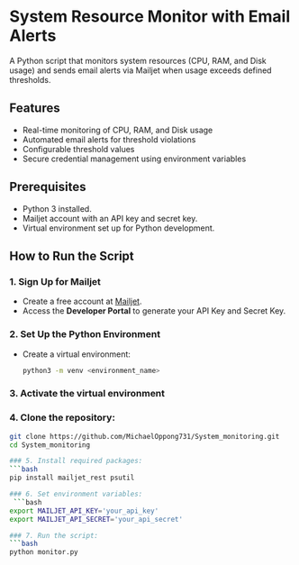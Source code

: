 # System Resource Monitor with Email Alerts

A Python script that monitors system resources (CPU, RAM, and Disk usage) and sends email alerts via Mailjet when usage exceeds defined thresholds.

## Features
- Real-time monitoring of CPU, RAM, and Disk usage
- Automated email alerts for threshold violations
- Configurable threshold values
- Secure credential management using environment variables

## Prerequisites
- Python 3 installed.
- Mailjet account with an API key and secret key.
- Virtual environment set up for Python development.

## How to Run the Script
### 1. Sign Up for Mailjet
- Create a free account at [Mailjet](https://www.mailjet.com/).
- Access the **Developer Portal** to generate your API Key and Secret Key.

### 2. Set Up the Python Environment
- Create a virtual environment:
  ```bash
  python3 -m venv <environment_name>

### 3. Activate the virtual environment

### 4. Clone the repository:
```bash
git clone https://github.com/MichaelOppong731/System_monitoring.git
cd System_monitoring

### 5. Install required packages:
```bash
pip install mailjet_rest psutil

### 6. Set environment variables:
 ```bash
export MAILJET_API_KEY='your_api_key'
export MAILJET_API_SECRET='your_api_secret'

### 7. Run the script:
```bash
python monitor.py
